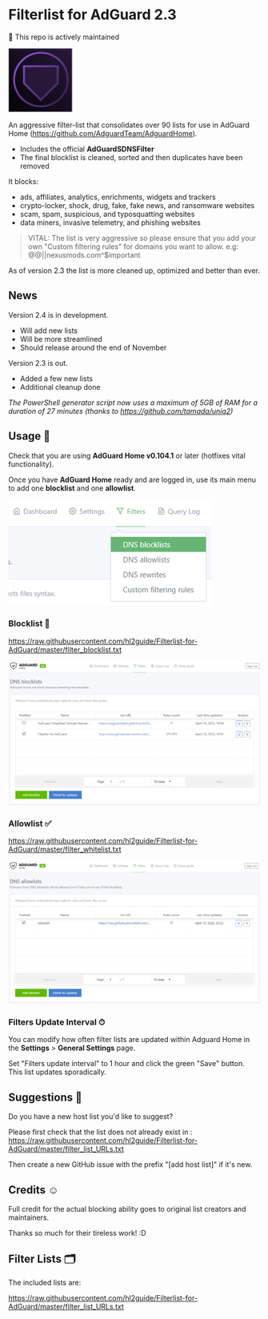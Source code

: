 # Filterlist for AdGuard 2.3

💚 This repo is actively maintained

![Logo](https://raw.githubusercontent.com/hl2guide/Filterlist-for-AdGuard/master/Screenshots/Logo_AG.png)

An aggressive filter-list that consolidates over 90 lists for use in AdGuard Home (https://github.com/AdguardTeam/AdguardHome).

* Includes the official **AdGuardSDNSFilter**
* The final blocklist is cleaned, sorted and then duplicates have been removed

It blocks:

* ads, affiliates, analytics, enrichments, widgets and trackers
* crypto-locker, shock, drug, fake, fake news, and ransomware websites
* scam, spam, suspicious, and typosquatting websites
* data miners, invasive telemetry, and phishing websites

> VITAL: The list is very aggressive so please ensure that you add your own "Custom filtering rules" for domains you want to allow.
e.g: @@||nexusmods.com^$important

As of version 2.3 the list is more cleaned up, optimized and better than ever.

## News

Version 2.4 is in development.
* Will add new lists
* Will be more streamlined
* Should release around the end of November

Version 2.3 is out.
* Added a few new lists
* Additional cleanup done

_The PowerShell generator script now uses a maximum of 5GB of RAM for a duration of 27 minutes (thanks to https://github.com/tamada/uniq2)_

## Usage 📐

Check that you are using __AdGuard Home v0.104.1__ or later (hotfixes vital functionality).

Once you have __AdGuard Home__ ready and are logged in, use its main menu to add one __blocklist__ and one __allowlist__.

![menu](https://raw.githubusercontent.com/hl2guide/Filterlist-for-AdGuard/master/Screenshots/example%20menu.PNG "Menu")

### Blocklist 🛑

https://raw.githubusercontent.com/hl2guide/Filterlist-for-AdGuard/master/filter_blocklist.txt

![menu](https://raw.githubusercontent.com/hl2guide/Filterlist-for-AdGuard/master/Screenshots/example%20blocklist.PNG "Blocklist")

### Allowlist ✅

https://raw.githubusercontent.com/hl2guide/Filterlist-for-AdGuard/master/filter_whitelist.txt

![menu](https://raw.githubusercontent.com/hl2guide/Filterlist-for-AdGuard/master/Screenshots/example%20whitelist.PNG "Whitelist")

### Filters Update Interval ⏱

You can modify how often filter lists are updated within Adguard Home in the __Settings__ > __General Settings__ page.

Set "Filters update interval" to 1 hour and click the green "Save" button. This list updates sporadically.

## Suggestions 📌

Do you have a new host list you'd like to suggest?

Please first check that the list does not already exist in : https://raw.githubusercontent.com/hl2guide/Filterlist-for-AdGuard/master/filter_list_URLs.txt

Then create a new GitHub issue with the prefix "[add host list]" if it's new.

## Credits ☺️

Full credit for the actual blocking ability goes to original list creators and maintainers.

Thanks so much for their tireless work! :D

## Filter Lists 🗂️

The included lists are:

<https://raw.githubusercontent.com/hl2guide/Filterlist-for-AdGuard/master/filter_list_URLs.txt>
